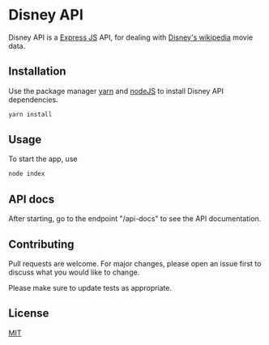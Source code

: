 # Disney API

Disney API is a [Express JS](https://expressjs.com/) API, for dealing with [Disney's wikipedia](https://en.wikipedia.org/wiki/List_of_Walt_Disney_Pictures_films) movie data.


## Installation

Use the package manager [yarn](https://yarnpkg.com/) and [nodeJS](https://nodejs.org/en/) to install Disney API dependencies.

```bash
yarn install
```


## Usage

To start the app, use 

```bash
node index
```


## API docs

After starting, go to the endpoint "/api-docs" to see the API documentation.


## Contributing
Pull requests are welcome. For major changes, please open an issue first to discuss what you would like to change.

Please make sure to update tests as appropriate.

## License
[MIT](https://choosealicense.com/licenses/mit/)